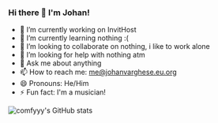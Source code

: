 ### Hi there 👋 I'm Johan!
- 🔭 I’m currently working on InvitHost
- 🌱 I’m currently learning nothing :(
- 👯 I’m looking to collaborate on nothing, i like to work alone
- 🤔 I’m looking for help with nothing atm
- 💬 Ask me about anything
- 📫 How to reach me: me@johanvarghese.eu.org
- 😄 Pronouns: He/Him
- ⚡ Fun fact: I'm a musician!

![comfyyy's GitHub stats](https://github-readme-stats.vercel.app/api?username=comfyyy&show_icons=true&theme=radical)


